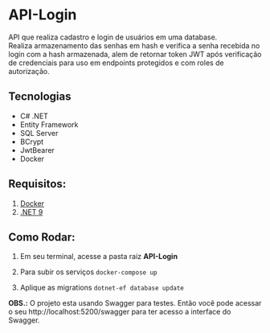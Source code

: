 # API-Login
 
API que realiza cadastro e login de usuários em uma database. \
Realiza armazenamento das senhas em hash e verifica a senha recebida no login com a hash armazenada, alem de retornar token JWT após verificação de credenciais para uso em endpoints protegidos e com roles de autorização.


## Tecnologias
- C# .NET
- Entity Framework
- SQL Server
- BCrypt
- JwtBearer
- Docker

## Requisitos:
1. [Docker](https://docs.docker.com/engine/install/)
2. [.NET 9](https://dotnet.microsoft.com/pt-br/download)

## Como Rodar:

1. Em seu terminal, acesse a pasta raiz __API-Login__

2. Para subir os serviços `docker-compose up` 

3. Aplique as migrations `dotnet-ef database update`
   
__OBS.:__ O projeto esta usando Swagger para testes. Então você pode acessar o seu http://localhost:5200/swagger para ter acesso a interface do Swagger.
